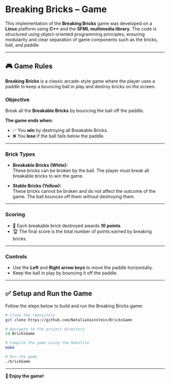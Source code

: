 # Breaking Bricks – Game

This implementation of the **Breaking Bricks** game was developed on a **Linux** platform using **C++** and the **SFML multimedia library**. The code is structured using object-oriented programming principles, ensuring modularity and clear separation of game components such as the bricks, ball, and paddle.

---

## 🎮 Game Rules

**Breaking Bricks** is a classic arcade-style game where the player uses a paddle to keep a bouncing ball in play and destroy bricks on the screen.

### Objective
Break all the **Breakable Bricks** by bouncing the ball off the paddle.

**The game ends when:**
- ✅ You **win** by destroying all Breakable Bricks.
- ❌ You **lose** if the ball falls below the paddle.

---

### Brick Types

- **Breakable Bricks (White):**  
  These bricks can be broken by the ball. The player must break all breakable bricks to win the game.

- **Stable Bricks (Yellow):**  
  These bricks cannot be broken and do not affect the outcome of the game. The ball bounces off them without destroying them.

---

### Scoring

- 🧱 Each breakable brick destroyed awards **10 points**.
- 🏆 The final score is the total number of points earned by breaking bricks.

---

### Controls

- Use the **Left** and **Right arrow keys** to move the paddle horizontally.
- Keep the ball in play by bouncing it off the paddle.

---

## ✅ Setup and Run the Game

Follow the steps below to build and run the Breaking Bricks game:

```bash
# Clone the repository
git clone https://github.com/NataliaVainstein/BricksGame

# Navigate to the project directory
cd BricksGame

# Compile the game using the Makefile
make

# Run the game
./brickGame
```

---

**🎉 Enjoy the game!**

